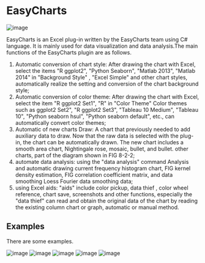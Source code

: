 # EasyCharts

![image](https://github.com/EasyChart/EasyCharts/blob/master/Pics/UI.png)

EasyCharts is an Excel plug-in written by the EasyCharts team using C# language. It is mainly used for data visualization and data analysis.The main functions of the EasyCharts plugin are as follows. 

1. Automatic conversion of chart style: After drawing the chart with Excel, select the items "R ggplot2", "Python Seaborn", "Matlab 2013", "Matlab 2014" in "Background Style" , "Excel Simple" and other chart styles, automatically realize the setting and conversion of the chart background style; 
2. Automatic conversion of color theme: After drawing the chart with Excel, select the item "R ggplot2 Set1", "R" in "Color Theme" Color themes such as ggplot2 Set2", "R ggplot2 Set3", "Tableau 10 Medium", "Tableau 10", "Python seaborn hsul", "Python seaborn default", etc., can automatically convert color themes; 
3. Automatic of new charts Draw: A chart that previously needed to add auxiliary data to draw. Now that the raw data is selected with the plug-in, the chart can be automatically drawn. The new chart includes a smooth area chart, Nightingale rose, mosaic, bullet, and bullet. other charts, part of the diagram shown in FIG 8-2-2; 
4. automate data analysis: using the "data analysis" command Analysis and automatic drawing current frequency histogram chart, FIG kernel density estimation, FIG correlation coefficient matrix, and data smoothing Loess Fourier data smoothing data; 
5. using Excel aids: "aids" include color pickup, data thief , color wheel reference, chart save, screenshots and other functions, especially the "data thief" can read and obtain the original data of the chart by reading the existing column chart or graph, automatic or manual method. 

## Examples
There are some examples.

![image](https://github.com/EasyChart/EasyCharts/blob/master/Pics/e1.png)
![image](https://github.com/EasyChart/EasyCharts/blob/master/Pics/e2.png)
![image](https://github.com/EasyChart/EasyCharts/blob/master/Pics/e3.png)
![image](https://github.com/EasyChart/EasyCharts/blob/master/Pics/e4.png)
![image](https://github.com/EasyChart/EasyCharts/blob/master/Pics/e5.png)
